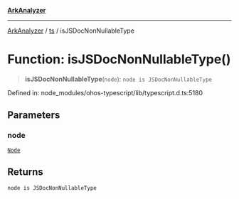 [**ArkAnalyzer**](../../../../README.md)

***

[ArkAnalyzer](../../../../globals.md) / [ts](../README.md) / isJSDocNonNullableType

# Function: isJSDocNonNullableType()

> **isJSDocNonNullableType**(`node`): `node is JSDocNonNullableType`

Defined in: node\_modules/ohos-typescript/lib/typescript.d.ts:5180

## Parameters

### node

[`Node`](../interfaces/Node.md)

## Returns

`node is JSDocNonNullableType`
